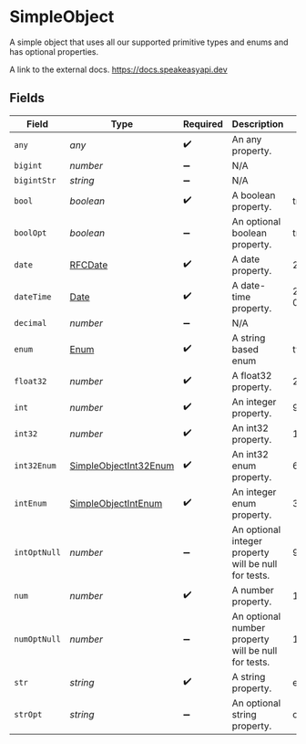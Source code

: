 # SimpleObject

A simple object that uses all our supported primitive types and enums and has optional properties.

A link to the external docs.
<https://docs.speakeasyapi.dev>


## Fields

| Field                                                                                         | Type                                                                                          | Required                                                                                      | Description                                                                                   | Example                                                                                       |
| --------------------------------------------------------------------------------------------- | --------------------------------------------------------------------------------------------- | --------------------------------------------------------------------------------------------- | --------------------------------------------------------------------------------------------- | --------------------------------------------------------------------------------------------- |
| `any`                                                                                         | *any*                                                                                         | :heavy_check_mark:                                                                            | An any property.                                                                              |                                                                                               |
| `bigint`                                                                                      | *number*                                                                                      | :heavy_minus_sign:                                                                            | N/A                                                                                           |                                                                                               |
| `bigintStr`                                                                                   | *string*                                                                                      | :heavy_minus_sign:                                                                            | N/A                                                                                           |                                                                                               |
| `bool`                                                                                        | *boolean*                                                                                     | :heavy_check_mark:                                                                            | A boolean property.                                                                           | true                                                                                          |
| `boolOpt`                                                                                     | *boolean*                                                                                     | :heavy_minus_sign:                                                                            | An optional boolean property.                                                                 | true                                                                                          |
| `date`                                                                                        | [RFCDate](../../types/rfcdate.md)                                                             | :heavy_check_mark:                                                                            | A date property.                                                                              | 2020-01-01                                                                                    |
| `dateTime`                                                                                    | [Date](https://developer.mozilla.org/en-US/docs/Web/JavaScript/Reference/Global_Objects/Date) | :heavy_check_mark:                                                                            | A date-time property.                                                                         | 2020-01-01T00:00:00.000Z                                                                      |
| `decimal`                                                                                     | *number*                                                                                      | :heavy_minus_sign:                                                                            | N/A                                                                                           |                                                                                               |
| `enum`                                                                                        | [Enum](../../models/shared/enum.md)                                                           | :heavy_check_mark:                                                                            | A string based enum                                                                           | two                                                                                           |
| `float32`                                                                                     | *number*                                                                                      | :heavy_check_mark:                                                                            | A float32 property.                                                                           | 2.2222222                                                                                     |
| `int`                                                                                         | *number*                                                                                      | :heavy_check_mark:                                                                            | An integer property.                                                                          | 999999                                                                                        |
| `int32`                                                                                       | *number*                                                                                      | :heavy_check_mark:                                                                            | An int32 property.                                                                            | 1                                                                                             |
| `int32Enum`                                                                                   | [SimpleObjectInt32Enum](../../models/shared/simpleobjectint32enum.md)                         | :heavy_check_mark:                                                                            | An int32 enum property.                                                                       | 69                                                                                            |
| `intEnum`                                                                                     | [SimpleObjectIntEnum](../../models/shared/simpleobjectintenum.md)                             | :heavy_check_mark:                                                                            | An integer enum property.                                                                     | 3                                                                                             |
| `intOptNull`                                                                                  | *number*                                                                                      | :heavy_minus_sign:                                                                            | An optional integer property will be null for tests.                                          | 999999                                                                                        |
| `num`                                                                                         | *number*                                                                                      | :heavy_check_mark:                                                                            | A number property.                                                                            | 1.1                                                                                           |
| `numOptNull`                                                                                  | *number*                                                                                      | :heavy_minus_sign:                                                                            | An optional number property will be null for tests.                                           | 1.1                                                                                           |
| `str`                                                                                         | *string*                                                                                      | :heavy_check_mark:                                                                            | A string property.                                                                            | example                                                                                       |
| `strOpt`                                                                                      | *string*                                                                                      | :heavy_minus_sign:                                                                            | An optional string property.                                                                  | optional example                                                                              |